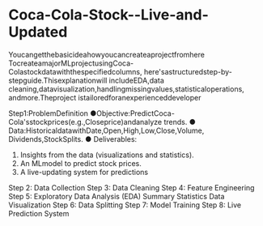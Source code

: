 # Coca-Cola-Stock--Live-and-Updated

Youcangetthebasicideahowyoucancreateaprojectfromhere
 TocreateamajorMLprojectusingCoca-Colastockdatawiththespecifiedcolumns,
 here'sastructuredstep-by-stepguide.Thisexplanationwill includeEDA,data
 cleaning,datavisualization,handlingmissingvalues,statisticaloperations,
 andmore.Theproject istailoredforanexperienceddeveloper

  Step1:ProblemDefinition
 ●Objective:PredictCoca-Cola'sstockprices(e.g.,Closeprice)andanalyze
 trends.
 ● Data:HistoricaldatawithDate,Open,High,Low,Close,Volume,
 Dividends,StockSplits.
 ● Deliverables:
 1. Insights from the data (visualizations and statistics).
 2. An MLmodel to predict stock prices.
 3. A live-updating system for predictions

 Step 2: Data Collection
 Step 3: Data Cleaning
 Step 4: Feature Engineering
 Step 5: Exploratory Data Analysis (EDA)
   Summary Statistics
   Data Visualization
 Step 6: Data Splitting
 Step 7: Model Training
 Step 8: Live Prediction System
 
